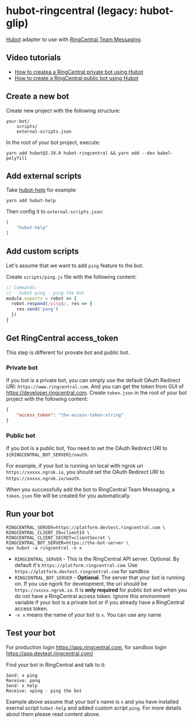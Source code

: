 # hubot-ringcentral (legacy: hubot-glip)

[Hubot](https://hubot.github.com/) adapter to use with [RingCentral Team Messaging](https://app.ringcentral.com/).


## Video tutorials

- [How to createa a RingCentral private bot using Hubot](https://youtu.be/rEmd7SIDNe4)
- [How to create a RingCentral public bot using Hubot](https://youtu.be/al-RoNSdfO8)


## Create a new bot

Create new project with the following structure:

```
your-bot/
    scripts/
    external-scripts.json
```

In the root of your bot project, execute:

```
yarn add hubot@2.19.0 hubot-ringcentral && yarn add --dev babel-polyfill
```


## Add external scripts

Take [hubot-help](https://www.npmjs.com/package/hubot-help) for example:

```
yarn add hubot-help
```

Then config it to `external-scripts.json`:

```json
[
    "hubot-help"
]
```


## Add custom scripts

Let's assume that we want to add `ping` feature to the bot.

Create `scripts/ping.js` file with the following content:

```js
// Commands:
//   hubot ping - ping the bot
module.exports = robot => {
  robot.respond(/ping$/, res => {
    res.send('pong')
  })
}
```


## Get RingCentral access_token

This step is different for provate bot and public bot.

### Private bot

If you bot is a private bot, you can simply use the default OAuth Redirect URI: `https://www.ringcentral.com`.
And you can get the token from GUI of https://developer.ringcentral.com.
Create `token.json` in the root of your bot project with the following content:

```json
{
    "access_token": "the-access-token-string"
}
```

### Public bot

If you bot is a public bot, You need to set the OAuth Redirect URI to `${RINGCENTRAL_BOT_SERVER}/oauth`.

For example, if your bot is running on local with ngrok uri `https://xxxxx.ngrok.io`, you should set the OAuth Redirect URI to `https://xxxxx.ngrok.io/oauth`.

When you successfully add the bot to RingCentral Team Messaging, a `token.json` file will be created for you automatically.


## Run your bot

```
RINGCENTRAL_SERVER=https://platform.devtest.ringcentral.com \
RINGCENTRAL_CLIENT_ID=clientId \
RINGCENTRAL_CLIENT_SECRET=clientSecret \
RINGCENTRAL_BOT_SERVER=https://the-bot-server \
npx hubot -a ringcentral -n x
```

- `RINGCENTRAL_SERVER` - This is the RingCentral API server. Optional. By default it's `https://platform.ringcentral.com`. Use `https://platform.devtest.ringcentral.com` for sandbox
- `RINGCENTRAL_BOT_SERVER` - **Optional**. The server that your bot is running on. If you use ngork for development, the uri should be `https://xxxxx.ngrok.io`. It is **only required** for public bot and when you do not have a RingCentral access token. Ignore this environment variable if your bot is a private bot or if you already have a RingCentral access token.
- `-n x` means the name of your bot is `x`. You can use any name


## Test your bot

For production login https://app.ringcentral.com, for sandbox login https://app.devtest.ringcentral.com/

Find your bot in RingCentral and talk to it:


```
Send: x ping
Receive: pong
Send: x help
Receive: xping - ping the bot
```

Example above assume that your bot's name is `x` and you have installed exernal script `hubot-help` and added custom script `ping`. For more details about them please read content above.
